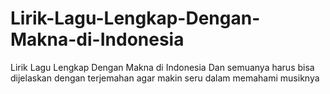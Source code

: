 # Lirik-Lagu-Lengkap-Dengan-Makna-di-Indonesia
Lirik Lagu Lengkap Dengan Makna di Indonesia
Dan semuanya harus bisa dijelaskan dengan terjemahan agar makin seru dalam memahami musiknya
